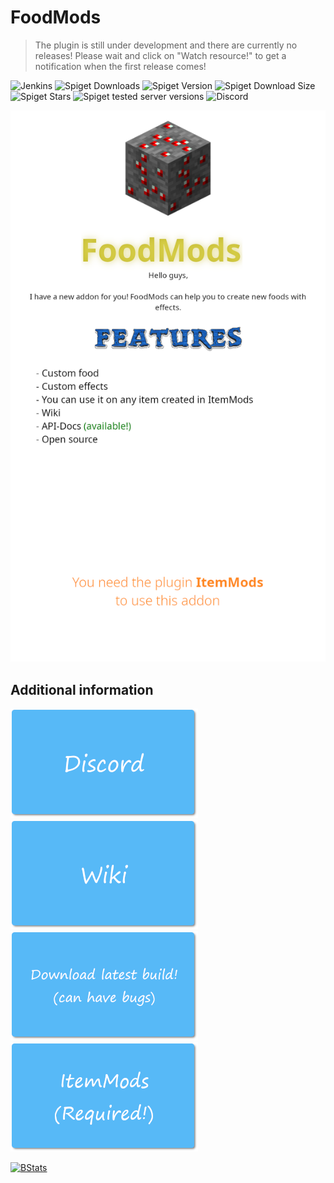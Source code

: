 # FoodMods

> The plugin is still under development and there are currently no releases! Please wait and click on "Watch resource!" to get a notification when the first release comes!

![Jenkins](https://img.shields.io/jenkins/build?jobUrl=https%3A%2F%2Fci.codemc.io%2Fjob%2FCodeDoctorDE%2Fjob%2FFoodMods%2F&style=for-the-badge)
![Spiget Downloads](https://img.shields.io/spiget/downloads/72461?style=for-the-badge)
![Spiget Version](https://img.shields.io/spiget/version/72461?style=for-the-badge)
![Spiget Download Size](https://img.shields.io/spiget/download-size/72461?style=for-the-badge)
![Spiget Stars](https://img.shields.io/spiget/stars/72461?style=for-the-badge)
![Spiget tested server versions](https://img.shields.io/spiget/tested-versions/72461?style=for-the-badge)
![Discord](https://img.shields.io/discord/586558998749118467?style=for-the-badge)

![Page](./assets/page.png)


## Additional information

[![Discord](./assets/support.png)](https://discord.gg/WzcRNGF)
[![Wiki](./assets/wiki.png)](https://github.com/CodeDoctorDE/FoodMods/wiki)
[![Last build](./assets/build.png)](https://ci.codemc.io/job/CodeDoctorDE/job/FoodMods/lastSuccessfulBuild/)
[![ItemMods](./assets/itemmods.png)](https://www.spigotmc.org/resources/72461/)

[![BStats](https://bstats.org/signatures/bukkit/FoodMods.svg)](https://bstats.org/plugin/bukkit/FoodMods)
